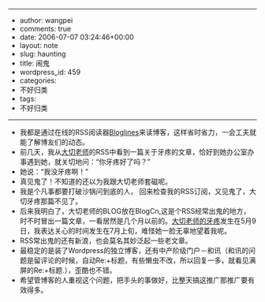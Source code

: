 - --
- author: wangpei
- comments: true
- date: 2006-07-07 03:24:46+00:00
- layout: note
- slug: haunting
- title: 闹鬼
- wordpress_id: 459
- categories:
- 不好归类
- tags:
- 不好归类
- --
- 我都是通过在线的RSS阅读器[Bloglines](http://www.wangpei.net/www.bloglines.com)来读博客，这样省时省力，一会工夫就能了解博友们的动态。
- 前几天，我从[大切老师](http://www.blogcn.com/user51/liliptt324/index.html)的RSS中看到一篇关于牙疼的文章，恰好到她办公室办事遇到她，就关切地问：“你牙疼好了吗？”
- 她说：“我没牙疼啊！”
- 真见鬼了！不知道的还以为我跟大切老师套磁呢。
- 我是个凡事都要打破沙锅问到底的人， 回来检查我的RSS订阅，又见鬼了，大切牙疼那篇不见了。
- 后来我明白了，大切老师的BLOG放在BlogCn,这是个RSS经常出鬼的地方，时不时冒出一篇文章，一看居然是几个月以前的。[大切老师的牙疼](http://www.blogcn.com/user51/liliptt324/blog/33310732.html)发生在5月9日，我表达关心的时间发生在7月上旬，难怪她一脸无辜地望着我呢。
- RSS常出鬼的还有新浪，也会莫名其妙泛起一些老文章。
- 最稳定的是装了Wordpress的独立博客，还有中产阶级门户－和讯（和讯的问题是留评论的时候，自动Re:+标题，有些懒虫不改，所以回复一多，就看见满屏的Re:+标题.），歪酷也不错。
- 希望管博客的人重视这个问题，把手头的事做好，比整天搞这推广那推广要有效得多。
